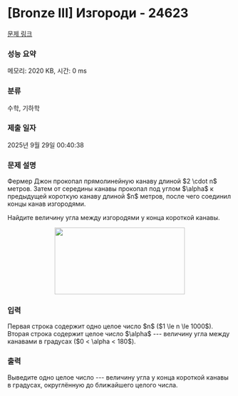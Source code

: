 # [Bronze III] Изгороди - 24623 

[문제 링크](https://www.acmicpc.net/problem/24623) 

### 성능 요약

메모리: 2020 KB, 시간: 0 ms

### 분류

수학, 기하학

### 제출 일자

2025년 9월 29일 00:40:38

### 문제 설명

<p>Фермер Джон прокопал прямолинейную канаву длиной $2 \cdot n$ метров. Затем от середины канавы прокопал под углом $\alpha$ к предыдущей короткую канаву длиной $n$ метров, после чего соединил концы канав изгородями. </p>

<p>Найдите величину угла между изгородями у конца короткой канавы.</p>

<p style="text-align: center;"><img alt="" src="https://upload.acmicpc.net/e9ce24df-ed7a-45ff-8d11-c6a6236fa7d4/-/preview/" style="width: 292px; height: 150px;"></p>

### 입력 

 <p>Первая строка содержит одно целое число $n$ ($1 \le n \le 1000$). Вторая строка содержит целое число $\alpha$ --- величину угла между канавами в градусах ($0 < \alpha < 180$).</p>

### 출력 

 <p>Выведите одно целое число --- величину угла у конца короткой канавы в градусах, округлённую до ближайшего целого числа.</p>

